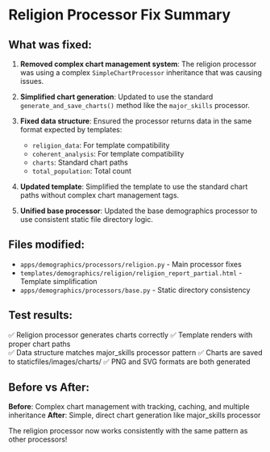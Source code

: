 # Religion Processor Fix Summary

## What was fixed:

1. **Removed complex chart management system**: The religion processor was using a complex `SimpleChartProcessor` inheritance that was causing issues.

2. **Simplified chart generation**: Updated to use the standard `generate_and_save_charts()` method like the `major_skills` processor.

3. **Fixed data structure**: Ensured the processor returns data in the same format expected by templates:
   - `religion_data`: For template compatibility
   - `coherent_analysis`: For template compatibility  
   - `charts`: Standard chart paths
   - `total_population`: Total count

4. **Updated template**: Simplified the template to use the standard chart paths without complex chart management tags.

5. **Unified base processor**: Updated the base demographics processor to use consistent static file directory logic.

## Files modified:

- `apps/demographics/processors/religion.py` - Main processor fixes
- `templates/demographics/religion/religion_report_partial.html` - Template simplification
- `apps/demographics/processors/base.py` - Static directory consistency

## Test results:

✅ Religion processor generates charts correctly
✅ Template renders with proper chart paths  
✅ Data structure matches major_skills processor pattern
✅ Charts are saved to staticfiles/images/charts/
✅ PNG and SVG formats are both generated

## Before vs After:

**Before**: Complex chart management with tracking, caching, and multiple inheritance
**After**: Simple, direct chart generation like major_skills processor

The religion processor now works consistently with the same pattern as other processors!
